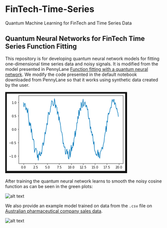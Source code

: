 # FinTech-Time-Series
Quantum Machine Learning for FinTech and Time Series Data

## Quantum Neural Networks for FinTech Time Series Function Fitting
This repository is for developing quantum neural network models for fitting one-dimensional time series data and noisy signals. It is modified from the model presented in PennyLane [Function fitting with a quantum neural network](https://pennylane.ai/qml/app/quantum_neural_net.html). We modify the code presented in the default notebook downloaded from PennyLane so that it works using synthetic data created by the user. 

![alt text](noisy_cosine.png)

After training the quantum neural network learns to smooth the noisy cosine function as can be seen in the green plots:

![alt text]('noisy_cosine_trained.png')

We also provide an example model trained on data from the ```.csv``` file on [Australian pharmaceutical company sales data](https://raw.githubusercontent.com/selva86/datasets/master/a10.csv). 

![alt text]("drug_sales.png")
